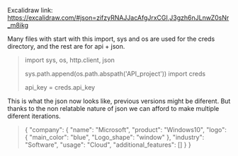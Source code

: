 Excalidraw link: https://excalidraw.com/#json=zifzyRNAJJacAfgJrxCGI,J3gzh6nJLnwZ0sNr_m8ikg


Many files with start with this import, sys and os are used for the creds directory, and the rest are for api + json.

<blockquote>
import sys, os, http.client, json

sys.path.append(os.path.abspath('API_project'))
import creds

api_key = creds.api_key
</blockquote>


This is what the json now looks like, previous versions might be diferent.
But thanks to the non relatable nature of json we can afford to make multiple diferent iterations.
<blockquote>
{
  "company": {
    "name": "Microsoft",
    "product": "Windows10",
    "logo": {
      "main_color": "blue",
      "Logo_shape": "window"
    },
    "industry": "Software",
    "usage": "Cloud",
    "additional_features": []
  }
}
</blockquote>